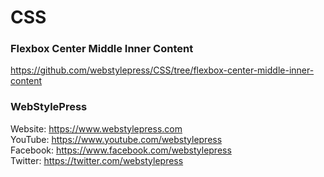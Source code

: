 # CSS

### Flexbox Center Middle Inner Content

https://github.com/webstylepress/CSS/tree/flexbox-center-middle-inner-content

### WebStylePress

Website: https://www.webstylepress.com<br />
YouTube: https://www.youtube.com/webstylepress<br />
Facebook: https://www.facebook.com/webstylepress<br />
Twitter: https://twitter.com/webstylepress